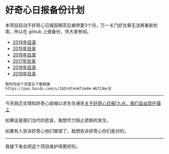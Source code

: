# 好奇心日报备份计划

本项目启动于好奇心日报因喝茶后被停更3个月，万一关门好文章无法再重新检索，所以在 github 上做备份，供大家参阅。

- [2014年目录](./README-2014.md)
- [2015年目录](./README-2015.md)
- [2016年目录](./README-2016.md)
- [2017年目录](./README-2017.md)
- [2018年目录](./README-2018.md)
- [2019年目录](./README-2019.md)

```
暂时先给个百度云下载链接
https://pan.baidu.com/s/1bDr6fenHfzm4m-WG7LNwrQ
```

---

今天刚正式得知好奇心收缩以求生存通告[关于好奇心日报|九点，我们会出现在镇上](http://notch.qdaily.com/mobile/posts/5059.html?from=timeline&isappinstalled=0) 

如果这是我们当代的悲哀，我想尽力阻止悲剧的发生。

如果有人告诉好奇心他们做错了，我想告诉好奇心你们是对的。

---
我接下来会把这个项目维护得更好的。